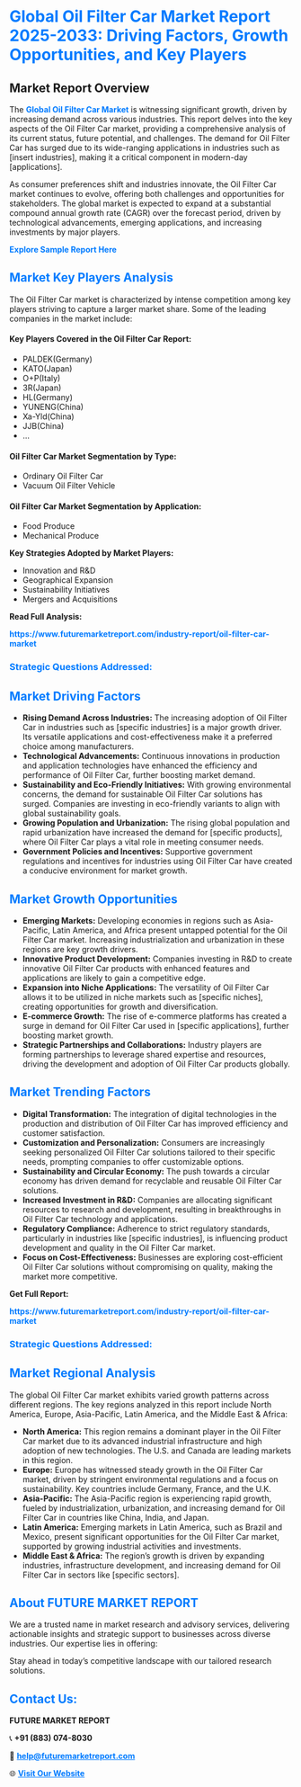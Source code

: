 <h1 style="color: #007BFF;">Global Oil Filter Car Market Report 2025-2033: Driving Factors, Growth Opportunities, and Key Players</h1>

<section id="overview">
<h2>Market Report Overview</h2>
<p>The <a href="https://www.futuremarketreport.com/industry-report/oil-filter-car-market" style="color: #007BFF; text-decoration: none;"><strong>Global Oil Filter Car Market</strong></a> is witnessing significant growth, driven by increasing demand across various industries. This report delves into the key aspects of the Oil Filter Car market, providing a comprehensive analysis of its current status, future potential, and challenges. The demand for Oil Filter Car has surged due to its wide-ranging applications in industries such as [insert industries], making it a critical component in modern-day [applications].</p>
<p>As consumer preferences shift and industries innovate, the Oil Filter Car market continues to evolve, offering both challenges and opportunities for stakeholders. The global market is expected to expand at a substantial compound annual growth rate (CAGR) over the forecast period, driven by technological advancements, emerging applications, and increasing investments by major players.</p>
</section>

<section id="overview">
<p><a href="https://www.futuremarketreport.com/request-sample/reportId=97814" style="color: #007BFF; text-decoration: none;"><strong>Explore Sample Report Here</strong></a></p>
</section>

<section id="key-players">
<h2 style="color: #007BFF;">Market Key Players Analysis</h2>
<p>The Oil Filter Car market is characterized by intense competition among key players striving to capture a larger market share. Some of the leading companies in the market include:</p>
<h4>Key Players Covered in the Oil Filter Car Report:</h4>
<ul><li>PALDEK(Germany)</li><li>KATO(Japan)</li><li>O+P(Italy)</li><li>3R(Japan)</li><li>HL(Germany)</li><li>YUNENG(China)</li><li>Xa-Yld(China)</li><li>JJB(China)</li><li>...</li></ul>
<h4>Oil Filter Car Market Segmentation by Type:</h4>
<ul><li>Ordinary Oil Filter Car</li><li>Vacuum Oil Filter Vehicle</li></ul>

<h4>Oil Filter Car Market Segmentation by Application:</h4>
<ul><li>Food Produce</li><li>Mechanical Produce</li></ul>
<p><strong>Key Strategies Adopted by Market Players:</strong></p>
<ul>
<li>Innovation and R&D</li>
<li>Geographical Expansion</li>
<li>Sustainability Initiatives</li>
<li>Mergers and Acquisitions</li>
</ul>
</section>

<section>
<p><strong>Read Full Analysis: </strong></p><a href="https://www.futuremarketreport.com/industry-report/oil-filter-car-market" style="color: #007BFF; text-decoration: none;"><strong>https://www.futuremarketreport.com/industry-report/oil-filter-car-market</strong></a>
<h3 style="color: #007BFF;">Strategic Questions Addressed:</h3>
</section>

<section id="driving-factors">
<h2 style="color: #007BFF;">Market Driving Factors</h2>
<ul>
<li><strong>Rising Demand Across Industries:</strong> The increasing adoption of Oil Filter Car in industries such as [specific industries] is a major growth driver. Its versatile applications and cost-effectiveness make it a preferred choice among manufacturers.</li>
<li><strong>Technological Advancements:</strong> Continuous innovations in production and application technologies have enhanced the efficiency and performance of Oil Filter Car, further boosting market demand.</li>
<li><strong>Sustainability and Eco-Friendly Initiatives:</strong> With growing environmental concerns, the demand for sustainable Oil Filter Car solutions has surged. Companies are investing in eco-friendly variants to align with global sustainability goals.</li>
<li><strong>Growing Population and Urbanization:</strong> The rising global population and rapid urbanization have increased the demand for [specific products], where Oil Filter Car plays a vital role in meeting consumer needs.</li>
<li><strong>Government Policies and Incentives:</strong> Supportive government regulations and incentives for industries using Oil Filter Car have created a conducive environment for market growth.</li>
</ul>
</section>

<section id="growth-opportunities">
<h2 style="color: #007BFF;">Market Growth Opportunities</h2>
<ul>
<li><strong>Emerging Markets:</strong> Developing economies in regions such as Asia-Pacific, Latin America, and Africa present untapped potential for the Oil Filter Car market. Increasing industrialization and urbanization in these regions are key growth drivers.</li>
<li><strong>Innovative Product Development:</strong> Companies investing in R&D to create innovative Oil Filter Car products with enhanced features and applications are likely to gain a competitive edge.</li>
<li><strong>Expansion into Niche Applications:</strong> The versatility of Oil Filter Car allows it to be utilized in niche markets such as [specific niches], creating opportunities for growth and diversification.</li>
<li><strong>E-commerce Growth:</strong> The rise of e-commerce platforms has created a surge in demand for Oil Filter Car used in [specific applications], further boosting market growth.</li>
<li><strong>Strategic Partnerships and Collaborations:</strong> Industry players are forming partnerships to leverage shared expertise and resources, driving the development and adoption of Oil Filter Car products globally.</li>
</ul>
</section>

<section id="trending-factors">
<h2 style="color: #007BFF;">Market Trending Factors</h2>
<ul>
<li><strong>Digital Transformation:</strong> The integration of digital technologies in the production and distribution of Oil Filter Car has improved efficiency and customer satisfaction.</li>
<li><strong>Customization and Personalization:</strong> Consumers are increasingly seeking personalized Oil Filter Car solutions tailored to their specific needs, prompting companies to offer customizable options.</li>
<li><strong>Sustainability and Circular Economy:</strong> The push towards a circular economy has driven demand for recyclable and reusable Oil Filter Car solutions.</li>
<li><strong>Increased Investment in R&D:</strong> Companies are allocating significant resources to research and development, resulting in breakthroughs in Oil Filter Car technology and applications.</li>
<li><strong>Regulatory Compliance:</strong> Adherence to strict regulatory standards, particularly in industries like [specific industries], is influencing product development and quality in the Oil Filter Car market.</li>
<li><strong>Focus on Cost-Effectiveness:</strong> Businesses are exploring cost-efficient Oil Filter Car solutions without compromising on quality, making the market more competitive.</li>
</ul>
</section>

<section>
<p><strong>Get Full Report: </strong></p><a href="https://www.futuremarketreport.com/industry-report/oil-filter-car-market" style="color: #007BFF; text-decoration: none;"><strong>https://www.futuremarketreport.com/industry-report/oil-filter-car-market</strong></a>
<h3 style="color: #007BFF;">Strategic Questions Addressed:</h3>
</section>


<section id="regional-analysis">
<h2 style="color: #007BFF;">Market Regional Analysis</h2>
<p>The global Oil Filter Car market exhibits varied growth patterns across different regions. The key regions analyzed in this report include North America, Europe, Asia-Pacific, Latin America, and the Middle East & Africa:</p>
<ul>
<li><strong>North America:</strong> This region remains a dominant player in the Oil Filter Car market due to its advanced industrial infrastructure and high adoption of new technologies. The U.S. and Canada are leading markets in this region.</li>
<li><strong>Europe:</strong> Europe has witnessed steady growth in the Oil Filter Car market, driven by stringent environmental regulations and a focus on sustainability. Key countries include Germany, France, and the U.K.</li>
<li><strong>Asia-Pacific:</strong> The Asia-Pacific region is experiencing rapid growth, fueled by industrialization, urbanization, and increasing demand for Oil Filter Car in countries like China, India, and Japan.</li>
<li><strong>Latin America:</strong> Emerging markets in Latin America, such as Brazil and Mexico, present significant opportunities for the Oil Filter Car market, supported by growing industrial activities and investments.</li>
<li><strong>Middle East & Africa:</strong> The region’s growth is driven by expanding industries, infrastructure development, and increasing demand for Oil Filter Car in sectors like [specific sectors].</li>
</ul>
</section>

<footer>
<h2 style="color: #007BFF;">About FUTURE MARKET REPORT</h2>
<p>We are a trusted name in market research and advisory services, delivering actionable insights and strategic support to businesses across diverse industries. Our expertise lies in offering:</p>

<p>Stay ahead in today’s competitive landscape with our tailored research solutions.</p>

<h2 style="color: #007BFF;">Contact Us:</h2>
<p><strong>FUTURE MARKET REPORT</strong></p>
<p>📞 <strong>+91 (883) 074-8030</strong></p>
<p>📧 <strong><a href="mailto:help@futuremarketreport.com" style="color: #007BFF;">help@futuremarketreport.com</a></strong></p>
<p>🌐 <strong><a href="https://www.futuremarketreport.com/" style="color: #007BFF;">Visit Our Website</a></strong></p>
</footer>
